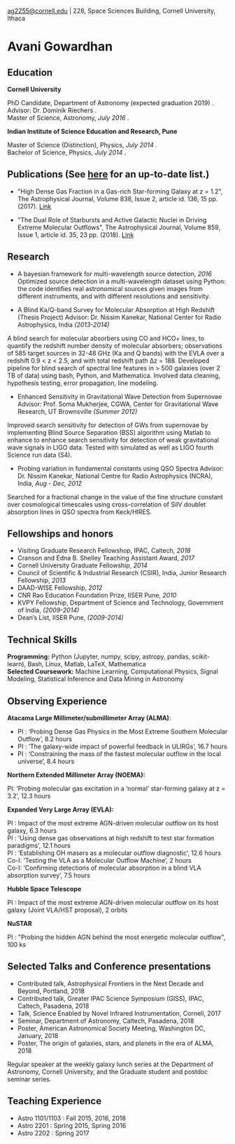 
[ag2255@cornell.edu](mailto:ag2255@cornell.edu) | 228, Space Sciences Building, Cornell University, Ithaca 

# Avani Gowardhan

## Education
**Cornell University**  

PhD Candidate, Department of Astronomy (expected graduation 2019) .  
Advisor: Dr. Dominik Riechers .  
Master of Science, Astronomy, *July 2016* .  

**Indian Institute of Science Education and Research, Pune**

Master of Science (Distinction), Physics, *July 2014* .  
Bachelor of Science, Physics, *July 2014* . 

## Publications (See [here](https://ui.adsabs.harvard.edu/#search/filter_author_facet_hier_fq_author=AND&filter_author_facet_hier_fq_author=author_facet_hier%3A%220%2FGowardhan%2C%20A%22&filter_author_facet_hier_fq_author=author_facet_hier%3A%221%2FGowardhan%2C%20A%2FGowardhan%2C%20Avani%22&fq=%7B!type%3Daqp%20v%3D%24fq_author%7D&fq_author=(author_facet_hier%3A%220%2FGowardhan%2C%20A%22%20AND%20author_facet_hier%3A%221%2FGowardhan%2C%20A%2FGowardhan%2C%20Avani%22)&q=author%3A%22%5Egowardhan%2C%20Avani%22&sort=date%20desc%2C%20bibcode%20desc&p_=0) for an up-to-date list.)

- "High Dense Gas Fraction in a Gas-rich Star-forming Galaxy at z = 1.2", The Astrophysical Journal, Volume 838, Issue 2, article id. 136, 15 pp. (2017). [Link](https://ui.adsabs.harvard.edu/#abs/2017ApJ...838..136G/abstract)

- "The Dual Role of Starbursts and Active Galactic Nuclei in Driving Extreme Molecular Outflows", The Astrophysical Journal, Volume 859, Issue 1, article id. 35, 23 pp. (2018). [Link](https://ui.adsabs.harvard.edu/#abs/2018ApJ...859...35G/abstract)

## Research 

- A bayesian framework for multi-wavelength source detection, *2016*
Optimized source detection in a multi-wavelength dataset using Python: the code identifies real astronomical sources given images from different instruments, and with different resolutions and sensitivity. 

- A Blind Ka/Q-band Survey for Molecular Absorption at High Redshift (Thesis Project)
 Advisor: Dr. Nissim Kanekar, National Center for Radio Astrophysics, India *(2013-2014)* 

A blind search for molecular absorbers using CO and HCO+ lines, to quantify the redshift number density of molecular absorbers; observations of 585 target sources in 32-48 GHz (Ka and Q bands) with the EVLA over a redshift 0.9 < z < 2.5, and with total redshift path ∆z = 188. Developed pipeline for blind search of spectral line features in > 500 galaxies (over 2 TB of data) using bash, Python, and Mathematica. Involved data cleaning, hypothesis testing, error propagation, line modeling. 

- Enhanced Sensitivity in Gravitational Wave Detection from Supernovae 
Advisor: Prof. Soma Mukherjee, CGWA, Center for Gravitational Wave Research, UT Brownsville *(Summer 2012)*

Improved search sensitivity for detection of GWs from supernovae by implementing Blind Source Separation (BSS) algorithm using Matlab to enhance to enhance search sensitivity for detection of weak gravitational wave signals in LIGO data. Tested with simulated as well as LIGO fourth Science run data (S4). 

- Probing variation in fundamental constants using QSO Spectra 
Advisor: Dr. Nissim Kanekar, National Centre for Radio Astrophysics (NCRA), India, *Aug - Dec, 2012*

Searched for a fractional change in the value of the fine structure constant over cosmological timescales using cross-correlation of SiIV doublet absorption lines in QSO spectra from Keck/HIRES.

## Fellowships and honors 

- Visiting Graduate Research Fellowshop, IPAC, Caltech, *2018*
- Cranson and Edna B. Shelley Teaching Assistant Award, *2017*
- Cornell University Graduate Fellowship, *2014*
- Council of Scientific & Industrial Research (CSIR), India, Junior Research Fellowship, *2013*
- DAAD-WISE Fellowship, *2012*
- CNR Rao Education Foundation Prize, IISER Pune, *2010*
- KVPY Fellowship, Department of Science and Technology, Government of India, *(2009-2014)*
- Dean’s List, IISER Pune, *(2009-2014)*

## Technical Skills 

**Programming:** Python (Jupyter, numpy, scipy, astropy, pandas, scikit-learn), Bash, Linux, Matlab, LaTeX, Mathematica   
**Selected Coursework:** Machine Learning, Computational Physics, Signal Modeling, Statistical Inference and Data Mining in Astronomy  

## Observing Experience 

**Atacama Large Millimeter/submillimeter Array (ALMA)**:
- PI : ‘Probing Dense Gas Physics in the Most Extreme Southern Molecular Outflow’, 8.2 hours   
- PI : ‘The galaxy-wide impact of powerful feedback in ULIRGs’, 16.7 hours     
- PI : ‘Constraining the mass of the fastest molecular outflow in the local universe’, 8.4 hours       

**Northern Extended Millimeter Array (NOEMA):**

PI: ‘Probing molecular gas excitation in a ‘normal’ star-forming galaxy at z = 3.2’, 12.3 hours   

**Expanded Very Large Array (EVLA):**

PI : Impact of the most extreme AGN-driven molecular outflow on its host galaxy, 6.3 hours    
PI : ‘Using dense gas observations at high redshift to test star formation paradigms’, 12.1 hours     
PI : ‘Establishing OH masers as a molecular outflow diagnostic’, 12.6 hours    
Co-I: ‘Testing the VLA as a Molecular Outflow Machine’, 2 hours     
Co-I: ‘Confirming detections of molecular absorption in a blind VLA absorption survey’, 7.5 hours     

**Hubble Space Telescope** 

PI : Impact of the most extreme AGN-driven molecular outflow on its host galaxy (Joint VLA/HST proposal), 2 orbits

**NuSTAR** 

PI : "Probing the hidden AGN behind the most energetic molecular outflow", 100 ks

## Selected Talks and Conference presentations 

- Contributed talk, Astrophysical Frontiers in the Next Decade and Beyond, Portland, 2018
- Contributed talk, Greater IPAC Science Symposium (GISS), IPAC, Caltech, Pasadena, 2018
- Talk, Science Enabled by Novel Infrared Instrumentation, Cornell, 2017
- Seminar, Department of Astronomy, Caltech, Pasadena, 2018
- Poster, American Astronomical Society Meeting, Washington DC, January, 2018
- Poster, The origin of galaxies, stars, and planets in the era of ALMA, 2018

Regular speaker at the weekly galaxy lunch series at the Department of Astronomy, Cornell University, and the Graduate student and postdoc seminar series. 

## Teaching Experience 

- Astro 1101/1103 : Fall 2015, 2016, 2018    
- Astro 2201 : Spring 2015, Spring 2016 
- Astro 2202 : Spring 2017 
